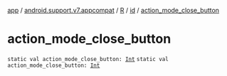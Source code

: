 [app](../../../index.md) / [android.support.v7.appcompat](../../index.md) / [R](../index.md) / [id](index.md) / [action_mode_close_button](./action_mode_close_button.md)

# action_mode_close_button

`static val action_mode_close_button: `[`Int`](https://kotlinlang.org/api/latest/jvm/stdlib/kotlin/-int/index.html)
`static val action_mode_close_button: `[`Int`](https://kotlinlang.org/api/latest/jvm/stdlib/kotlin/-int/index.html)